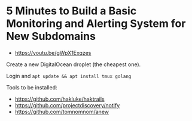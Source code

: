 # 5 Minutes to Build a Basic Monitoring and Alerting System for New Subdomains

- <https://youtu.be/gWpX1Exqzes>

Create a new DigitalOcean droplet (the cheapest one).

Login and `apt update && apt install tmux golang`

Tools to be installed:

- <https://github.com/hakluke/haktrails>
- <https://github.com/projectdiscovery/notify>
- <https://github.com/tomnomnom/anew>